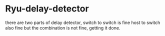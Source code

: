 # Ryu-delay-detector

there are two parts of delay detector,
switch to switch is fine 
host to switch also fine
but the combination is not fine,
getting it done.

